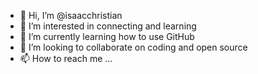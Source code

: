 - 👋 Hi, I’m @isaacchristian
- 👀 I’m interested in connecting and learning
- 🌱 I’m currently learning how to use GitHub
- 💞️ I’m looking to collaborate on coding and open source
- 📫 How to reach me ...

<!---
isaacchristian/isaacchristian is a ✨ special ✨ repository because its `README.md` (this file) appears on your GitHub profile.
You can click the Preview link to take a look at your changes.
--->
